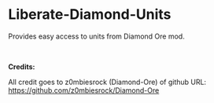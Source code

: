 # Liberate-Diamond-Units
Provides easy access to units from Diamond Ore mod.

<br>

**Credits:**

All credit goes to z0mbiesrock (Diamond-Ore) of github URL:
https://github.com/z0mbiesrock/Diamond-Ore
